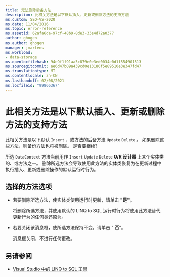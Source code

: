 ```yaml
---
title: 无法删除后备方法
description: 此相关方法是以下默认插入、更新或删除方法的支持方法
ms.custom: SEO-VS-2020
ms.date: 11/04/2016
ms.topic: error-reference
ms.assetid: 62afa6da-97cf-48b9-8de3-33e4d72a0377
author: ghogen
ms.author: ghogen
manager: jmartens
ms.workload:
- data-storage
ms.openlocfilehash: 94e9f1f91aa5c879e0e3ed0034e0d1f554901513
ms.sourcegitcommit: ae6d47b09a439cd0e13180f5e89510e3e347fd47
ms.translationtype: MT
ms.contentlocale: zh-CN
ms.lasthandoff: 02/08/2021
ms.locfileid: "99866367"
---
```

# <a name="this-related-method-is-the-backing-method-for-the-following-default-insert-update-or-delete-methods"></a>此相关方法是以下默认插入、更新或删除方法的支持方法

此相关方法是以下默认 `Insert` 、或方法的后备方法 `Update` `Delete` 。 如果删除这些方法，则备份方法也将被删除。 是否要继续?

所选 `DataContext` 方法当前用作 `Insert` `Update` `Delete` **O/R 设计器** 上某个实体类的、或方法之一。 删除所选方法会导致使用此方法的实体类恢复为在更新过程中执行插入、更新或删除操作的默认运行时行为。

## <a name="selected-method-options"></a>选择的方法选项

- 若要删除所选方法，使实体类使用运行时更新，请单击 **"是"**。

   将删除所选方法，并使用默认的 LINQ to SQL 运行时行为将使用此方法替代更新行为的任何类还原为。

- 若要关闭该消息框，使所选方法保持不变，请单击 " **否**"。

   消息框关闭，不进行任何更改。

## <a name="see-also"></a>另请参阅

- [Visual Studio 中的 LINQ to SQL 工具](../data-tools/linq-to-sql-tools-in-visual-studio2.md)